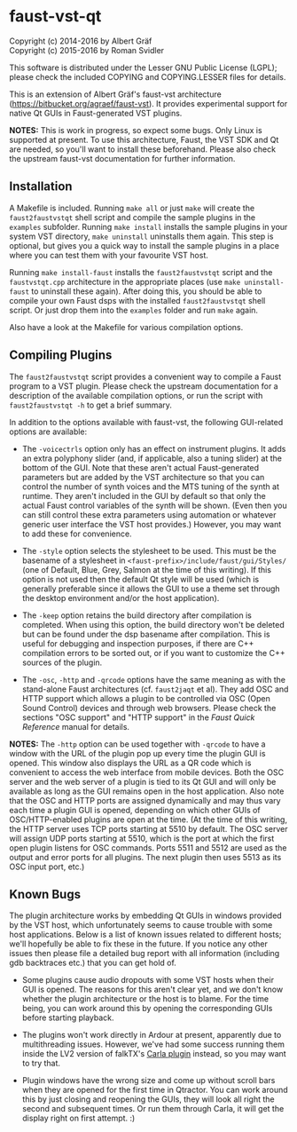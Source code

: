 # faust-vst-qt

Copyright (c) 2014-2016 by Albert Gräf  
Copyright (c) 2015-2016 by Roman Svidler

This software is distributed under the Lesser GNU Public License (LGPL);
please check the included COPYING and COPYING.LESSER files for details.

This is an extension of Albert Gräf's faust-vst
architecture (https://bitbucket.org/agraef/faust-vst). It provides
experimental support for native Qt GUIs in Faust-generated VST plugins.

**NOTES:** This is work in progress, so expect some bugs. Only Linux is
supported at present. To use this architecture, Faust, the VST SDK and Qt are
needed, so you'll want to install these beforehand. Please also check the
upstream faust-vst documentation for further information.

## Installation

A Makefile is included. Running `make all` or just `make` will create the
`faust2faustvstqt` shell script and compile the sample plugins in the
`examples` subfolder. Running `make install` installs the sample plugins in
your system VST directory, `make uninstall` uninstalls them again. This step
is optional, but gives you a quick way to install the sample plugins in a
place where you can test them with your favourite VST host.

Running `make install-faust` installs the `faust2faustvstqt` script and the
`faustvstqt.cpp` architecture in the appropriate places (use `make
uninstall-faust` to uninstall these again). After doing this, you should be
able to compile your own Faust dsps with the installed `faust2faustvstqt`
shell script. Or just drop them into the `examples` folder and run `make`
again.

Also have a look at the Makefile for various compilation options.

## Compiling Plugins

The `faust2faustvstqt` script provides a convenient way to compile a Faust
program to a VST plugin. Please check the upstream documentation for a
description of the available compilation options, or run the script with
`faust2faustvstqt -h` to get a brief summary.

In addition to the options available with faust-vst, the following GUI-related
options are available:

- The `-voicectrls` option only has an effect on instrument plugins. It adds
  an extra polyphony slider (and, if applicable, also a tuning slider) at the
  bottom of the GUI. Note that these aren't actual Faust-generated parameters
  but are added by the VST architecture so that you can control the number of
  synth voices and the MTS tuning of the synth at runtime. They aren't
  included in the GUI by default so that only the actual Faust control
  variables of the synth will be shown. (Even then you can still control these
  extra parameters using automation or whatever generic user interface the VST
  host provides.) However, you may want to add these for convenience.

- The `-style` option selects the stylesheet to be used. This must be the
  basename of a stylesheet in `<faust-prefix>/include/faust/gui/Styles/` (one
  of Default, Blue, Grey, Salmon at the time of this writing). If this option
  is not used then the default Qt style will be used (which is generally
  preferable since it allows the GUI to use a theme set through the desktop
  environment and/or the host application).

- The `-keep` option retains the build directory after compilation is
  completed. When using this option, the build directory won't be deleted but
  can be found under the dsp basename after compilation. This is useful for
  debugging and inspection purposes, if there are C++ compilation errors to be
  sorted out, or if you want to customize the C++ sources of the plugin.

- The `-osc`, `-http` and `-qrcode` options have the same meaning as with the
  stand-alone Faust architectures (cf. `faust2jaqt` et al). They add OSC and
  HTTP support which allows a plugin to be controlled via OSC (Open Sound
  Control) devices and through web browsers. Please check the sections "OSC
  support" and "HTTP support" in the *Faust Quick Reference* manual for
  details.

**NOTES:** The `-http` option can be used together with `-qrcode` to have a
window with the URL of the plugin pop up every time the plugin GUI is opened.
This window also displays the URL as a QR code which is convenient to access
the web interface from mobile devices. Both the OSC server and the web server
of a plugin is tied to its Qt GUI and will only be available as long as the
GUI remains open in the host application. Also note that the OSC and HTTP
ports are assigned dynamically and may thus vary each time a plugin GUI is
opened, depending on which other GUIs of OSC/HTTP-enabled plugins are open at
the time. (At the time of this writing, the HTTP server uses TCP ports
starting at 5510 by default. The OSC server will assign UDP ports starting at
5510, which is the port at which the first open plugin listens for OSC
commands.  Ports 5511 and 5512 are used as the output and error ports for all
plugins. The next plugin then uses 5513 as its OSC input port, etc.)

## Known Bugs

The plugin architecture works by embedding Qt GUIs in windows provided by the
VST host, which unfortunately seems to cause trouble with some host
applications. Below is a list of known issues related to different hosts;
we'll hopefully be able to fix these in the future. If you notice any other
issues then please file a detailed bug report with all information (including
gdb backtraces etc.) that you can get hold of.

- Some plugins cause audio dropouts with some VST hosts when their GUI is
  opened. The reasons for this aren't clear yet, and we don't know whether the
  plugin architecture or the host is to blame. For the time being, you can
  work around this by opening the corresponding GUIs before starting playback.

- The plugins won't work directly in Ardour at present, apparently due to
  multithreading issues. However, we've had some success running them inside
  the LV2 version of falkTX's [Carla plugin](https://github.com/falkTX/Carla)
  instead, so you may want to try that.

- Plugin windows have the wrong size and come up without scroll bars when they
  are opened for the first time in Qtractor. You can work around this by just
  closing and reopening the GUIs, they will look all right the second and
  subsequent times. Or run them through Carla, it will get the display right
  on first attempt. :)
